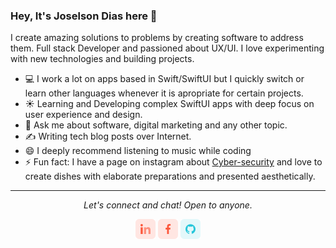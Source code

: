 ### Hey, It's Joselson Dias here 👋
I create amazing solutions to problems by creating software to address them. Full stack Developer and passioned about UX/UI. I love experimenting with new technologies and building projects.

- 💻 I work a lot on apps based in Swift/SwiftUI but I quickly switch or learn other languages whenever it is apropriate for certain projects.
- ☀️ Learning and Developing complex SwiftUI apps with deep focus on user experience and design.
- 💬 Ask me about software, digital marketing and any other topic.
- ✍️ Writing tech blog posts over Internet.
- 😄 I deeply recommend listening to music while coding
- ⚡ Fun fact: I have a page on instagram about [Cyber-security](https://www.instagram.com/codigo.qr.ao/) and love to create dishes with elaborate preparations and presented aesthetically.

<hr>
<p align="center">
  <i>Let's connect and chat! Open to anyone.</i>
<p align="center">
    <a href="https://www.linkedin.com/in/joselsondias/" alt="Linkedin"><img src="https://github.com/JCassio1/JCassio1/blob/master/linkedin.png"></a>
    <a href="https://www.facebook.com/menino.barbudo" alt="Facebook"><img src="https://github.com/JCassio1/JCassio1/blob/master/facebook.png"></a>
    <a href="https://github.com/JCassio1" alt="GitHub"><img src="https://github.com/JCassio1/JCassio1/blob/master/github.png"></a>
</p>
  
</p>

<!--
**JCassio1/JCassio1** is a ✨ _special_ ✨ repository because its `README.md` (this file) appears on your GitHub profile.

Here are some ideas to get you started:

- 🔭 I’m currently working on ...
- 🌱 I’m currently learning ...
- 👯 I’m looking to collaborate on ...
- 🤔 I’m looking for help with ...
- 💬 Ask me about ...
- 📫 How to reach me: ...
- 😄 Pronouns: ...
- ⚡ Fun fact: ...
-->

